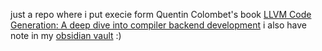 

just a repo where i put execie form Quentin Colombet's book [LLVM Code Generation: A deep dive into compiler backend development](https://www.oreilly.com/library/view/llvm-code-generation/9781837637782/)
i also have note in my [obsidian vault](https://github.com/bonsthie/obsidian-vault) :)
